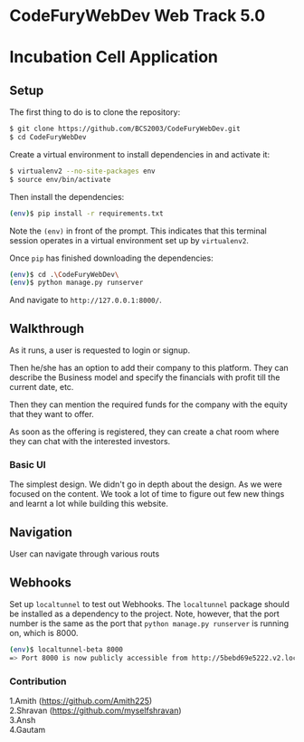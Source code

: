 # CodeFuryWebDev Web Track 5.0

# Incubation Cell Application

## Setup

The first thing to do is to clone the repository:

```sh
$ git clone https://github.com/BCS2003/CodeFuryWebDev.git
$ cd CodeFuryWebDev
```

Create a virtual environment to install dependencies in and activate it:

```sh
$ virtualenv2 --no-site-packages env
$ source env/bin/activate
```

Then install the dependencies:

```sh
(env)$ pip install -r requirements.txt
```
Note the `(env)` in front of the prompt. This indicates that this terminal
session operates in a virtual environment set up by `virtualenv2`.

Once `pip` has finished downloading the dependencies:
```sh
(env)$ cd .\CodeFuryWebDev\ 
(env)$ python manage.py runserver
```
And navigate to `http://127.0.0.1:8000/`.


## Walkthrough

As it runs, a user is requested to login or signup.

Then he/she has an option to add their company to this platform. They can describe the Business model and specify the financials with profit till the current date, etc.

Then they can mention the required funds for the company with the equity that they want to offer.

As soon as the offering is registered, they can create a chat room where they can chat with the interested investors.


### Basic UI

The simplest design. We didn't go in depth about the design. As we were focused on the content.
We took a lot of time to figure out few new things and learnt a lot while building this website.

## Navigation

User can navigate through various routs 

## Webhooks

Set up `localtunnel` to test out Webhooks. The `localtunnel` package should be
installed as a dependency to the project.
Note, however, that the port number is the same as the port that `python manage.py runserver` is
running on, which is 8000.
```sh
(env)$ localtunnel-beta 8000
=> Port 8000 is now publicly accessible from http://5bebd69e5222.v2.localtunnel.com ...
```


### Contribution
1.Amith (https://github.com/Amith225)<br>
2.Shravan (https://github.com/myselfshravan)<br>
3.Ansh<br>
4.Gautam<br>
